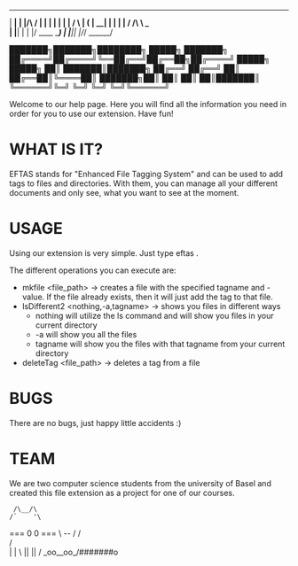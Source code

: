  ______ ______ _______       _____ 
|  ____|  ____|__   __|/\   / ____|
| |__  | |__     | |  /  \ | (____ 
|  __| |  __|    | | / /\ \ \___  \
| |____| |       | |/ ____ \____) |
|______|_|       |_/_/    \_\_____/


███████╗███████╗████████╗ █████╗ ███████╗
██╔════╝██╔════╝╚══██╔══╝██╔══██╗██╔════╝
█████╗  █████╗     ██║   ███████║███████╗
██╔══╝  ██╔══╝     ██║   ██╔══██║╚════██║
███████╗██║        ██║   ██║  ██║███████║
╚══════╝╚═╝        ╚═╝   ╚═╝  ╚═╝╚══════╝


Welcome to our help page. Here you will find all the information you need in order for you to use our extension. Have fun!


WHAT IS IT?
===============
EFTAS stands for "Enhanced File Tagging System" and can be used to add tags to files and directories. With them, you can manage all your different documents and only see, what you want to see at the moment.


USAGE
===============
Using our extension is very simple. Just type eftas <operation>.

The different operations you can execute are:
- mkfile <file_path> <tagname> <tagvalue> -> creates a file with the specified tagname and -value. If the file already exists, then it will just add the tag to that file.
- lsDifferent2 <nothing,-a,tagname> -> shows you files in different ways
	- nothing will utilize the ls command and will show you files in your current directory
	- -a will show you all the files
	- tagname will show you the files with that tagname from your current directory
- deleteTag <file_path> <tagname> -> deletes a tag from a file


BUGS
===============
There are no bugs, just happy little accidents :)


TEAM
===============
We are two computer science students from the university of Basel and created this file extension as a project for one of our courses.



     /\__/\
    /`    '\
  === 0  0 ===
    \  --  /
   /        \
  /          \
 |            |
  \  ||  ||  /
   \_oo__oo_/#######o
